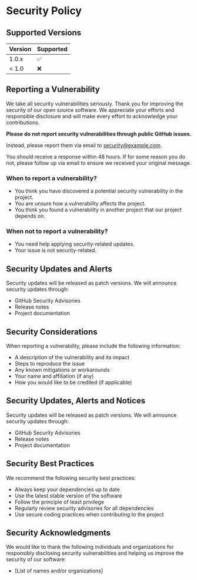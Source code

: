 # Security Policy

## Supported Versions

| Version | Supported          |
| ------- | ------------------ |
| 1.0.x   | :white_check_mark: |
| < 1.0   | :x:                |

## Reporting a Vulnerability

We take all security vulnerabilities seriously. Thank you for improving the security of our open source software. We appreciate your efforts and responsible disclosure and will make every effort to acknowledge your contributions.

**Please do not report security vulnerabilities through public GitHub issues.**

Instead, please report them via email to [security@example.com](mailto:security@example.com).

You should receive a response within 48 hours. If for some reason you do not, please follow up via email to ensure we received your original message.

### When to report a vulnerability?

- You think you have discovered a potential security vulnerability in the project.
- You are unsure how a vulnerability affects the project.
- You think you found a vulnerability in another project that our project depends on.

### When not to report a vulnerability?

- You need help applying security-related updates.
- Your issue is not security-related.

## Security Updates and Alerts

Security updates will be released as patch versions. We will announce security updates through:

- GitHub Security Advisories
- Release notes
- Project documentation

## Security Considerations

When reporting a vulnerability, please include the following information:

- A description of the vulnerability and its impact
- Steps to reproduce the issue
- Any known mitigations or workarounds
- Your name and affiliation (if any)
- How you would like to be credited (if applicable)

## Security Updates, Alerts and Notices

Security updates will be released as patch versions. We will announce security updates through:

- GitHub Security Advisories
- Release notes
- Project documentation

## Security Best Practices

We recommend the following security best practices:

- Always keep your dependencies up to date
- Use the latest stable version of the software
- Follow the principle of least privilege
- Regularly review security advisories for all dependencies
- Use secure coding practices when contributing to the project

## Security Acknowledgments

We would like to thank the following individuals and organizations for responsibly disclosing security vulnerabilities and helping us improve the security of our software:

- [List of names and/or organizations]

